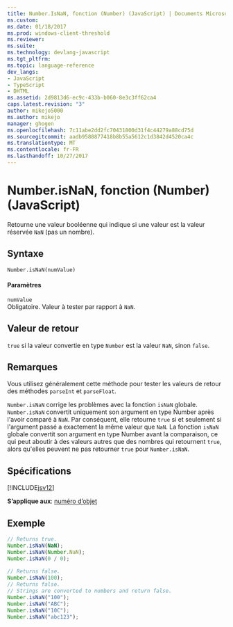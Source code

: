 ```yaml
---
title: Number.IsNaN, fonction (Number) (JavaScript) | Documents Microsoft
ms.custom: 
ms.date: 01/18/2017
ms.prod: windows-client-threshold
ms.reviewer: 
ms.suite: 
ms.technology: devlang-javascript
ms.tgt_pltfrm: 
ms.topic: language-reference
dev_langs:
- JavaScript
- TypeScript
- DHTML
ms.assetid: 2d9813d6-ec9c-433b-b060-8e3c3ff62ca4
caps.latest.revision: "3"
author: mikejo5000
ms.author: mikejo
manager: ghogen
ms.openlocfilehash: 7c11abe2dd2fc70431800d31f4c44279a88cd75d
ms.sourcegitcommit: aadb9588877418b8b55a5612c1d3842d4520ca4c
ms.translationtype: MT
ms.contentlocale: fr-FR
ms.lasthandoff: 10/27/2017
---
```

# <a name="numberisnan-function-number-javascript"></a>Number.isNaN, fonction (Number) (JavaScript)
Retourne une valeur booléenne qui indique si une valeur est la valeur réservée `NaN` (pas un nombre).  
  
## <a name="syntax"></a>Syntaxe  
  
```  
Number.isNaN(numValue)   
```  
  
#### <a name="parameters"></a>Paramètres  
 `numValue`  
 Obligatoire. Valeur à tester par rapport à `NaN`.  
  
## <a name="return-value"></a>Valeur de retour  
 `true` si la valeur convertie en type `Number` est la valeur `NaN`, sinon `false`.  
  
## <a name="remarks"></a>Remarques  
 Vous utilisez généralement cette méthode pour tester les valeurs de retour des méthodes `parseInt` et `parseFloat`.  
  
 `Number.isNaN` corrige les problèmes avec la fonction `isNaN` globale. `Number.isNaN` convertit uniquement son argument en type Number après l'avoir comparé à `NaN`. Par conséquent, elle retourne `true` si et seulement si l'argument passé a exactement la même valeur que `NaN`. La fonction `isNaN` globale convertit son argument en type Number avant la comparaison, ce qui peut aboutir à des valeurs autres que des nombres qui retournent `true`, alors qu'elles peuvent ne pas retourner `true` pour `Number.isNaN`.  
  
## <a name="requirements"></a>Spécifications  
 [!INCLUDE[jsv12](../../javascript/reference/includes/jsv12-md.md)]  
  
 **S’applique aux**: [numéro d’objet](../../javascript/reference/number-object-javascript.md)  
  
## <a name="example"></a>Exemple  
  
```JavaScript  
// Returns true.  
Number.isNaN(NaN);  
Number.isNaN(Number.NaN);  
Number.isNaN(0 / 0);  
  
// Returns false.  
Number.isNaN(100);  
// Returns false.  
// Strings are converted to numbers and return false.  
Number.isNaN("100");  
Number.isNaN("ABC");  
Number.isNaN("10C");  
Number.isNaN("abc123");  
  
```